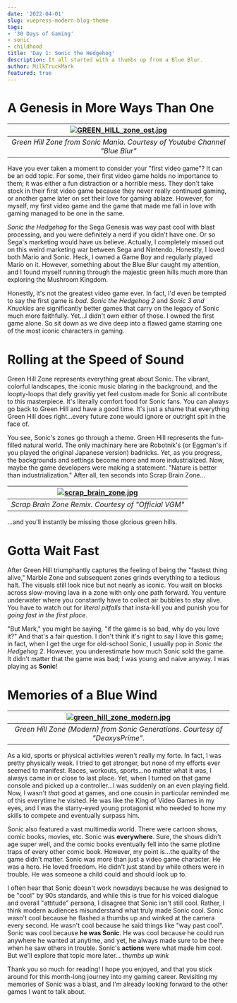 ```yaml
---
date: '2022-04-01'
slug: vuepress-modern-blog-theme
tags:
- '30 Days of Gaming'
- sonic
- childhood
title: 'Day 1: Sonic the Hedgehog'
description: It all started with a thumbs up from a Blue Blur.
author: MilkTruckMark
featured: true
---
```

# A Genesis in More Ways Than One

| [![GREEN_HILL_zone_ost.jpg](https://img.youtube.com/vi/CY1hNVn80uo/0.jpg)](https://youtu.be/CY1hNVn80uo) |
| :--:|
|*Green Hill Zone from Sonic Mania. Courtesy of Youtube Channel "Blue Blur"*|

Have you ever taken a moment to consider your "first video game"? It can be an odd topic. For some, their first video game holds no importance to them; it was either a fun distraction or a horrible mess. They don't take stock in their first video game because they never really continued gaming, or another game later on set their love for gaming ablaze. However, for myself, my first video game and the game that made me fall in love with gaming managed to be one in the same. 

*Sonic the Hedgehog* for the Sega Genesis was way past cool with blast processing, and you were definitely a nerd if you didn't have one. Or so Sega's marketing would have us believe. Actually, I completely missed out on this weird marketing war between Sega and Nintendo. Honestly, I loved both Mario and Sonic. Heck, I owned a Game Boy and regularly played Mario on it. However, something about the Blue Blur caught my attention, and I found myself running through the majestic green hills much more than exploring the Mushroom Kingdom.

Honestly, it's not the greatest video game ever. In fact, I'd even be tempted to say the first game is *bad*. *Sonic the Hedgehog 2* and *Sonic 3 and Knuckles* are significantly better games that carry on the legacy of Sonic much more faithfully. Yet...I didn't own either of those. I owned the first game alone. So sit down as we dive deep into a flawed game starring one of the most iconic characters in gaming.

# Rolling at the Speed of Sound

Green Hill Zone represents everything great about Sonic. The vibrant, colorful landscapes, the iconic music blaring in the background, and the loopty-loops that defy gravitiy yet feel custom made for Sonic all contribute to this masterpiece. It's literally comfort food for Sonic fans. You can always go back to Green Hill and have a good time. It's just a shame that everything Green Hill does right...every future zone would ignore or outright spit in the face of.

You see, Sonic's zones go through a theme. Green Hill represents the fun-filled natural world. The only machinary here are Robotnik's (or Eggman's if you played the original Japanese version) badnicks. Yet, as you progress, the backgrounds and settings become more and more industrialized. Now, maybe the game developers were making a statement. "Nature is better than industrialization." After all, ten seconds into Scrap Brain Zone...

| [![scrap_brain_zone.jpg](https://img.youtube.com/vi/qe8BG59t56A/0.jpg)](https://youtu.be/qe8BG59t56A) |
| :--: |
|*Scrap Brain Zone Remix. Courtesy of "Official VGM"*|

...and you'll instantly be missing those glorious green hills.

# Gotta Wait Fast

After Green Hill triumphantly captures the feeling of being the "fastest thing alive," Marble Zone and subsequent zones grinds everything to a tedious halt. The visuals still look nice but not nearly as iconic. You wait on blocks across slow-moving lava in a zone with only one path forward. You venture underwater where you constantly have to collect air bubbles to stay alive. You have to watch out for *literal pitfalls* that insta-kill you and punish you for *going fast in the first place*.

"But Mark," you might be saying, "if the game is so bad, why do you love it?" And that's a fair question. I don't think it's right to say I love this game; in fact, when I get the urge for old-school Sonic, I usually pop in *Sonic the Hedgehog 2*. However, you underestimate how much Sonic sold the game. It didn't matter that the game was bad; I was young and naive anyway. I was playing as **Sonic**! 

# Memories of a Blue Wind

| [![green_hill_zone_modern.jpg](https://img.youtube.com/vi/sAFiSr7iSEc/0.jpg)](https://youtu.be/sAFiSr7iSEc) |
|:--:|
|*Green Hill Zone (Modern) from *Sonic Generations*. Courtesy of "DeoxysPrime".*|

As a kid, sports or physical activities weren't really my forte. In fact, I was pretty physically weak. I tried to get stronger, but none of my efforts ever seemed to manifest. Races, workouts, sports...no matter what it was, I always came in or close to last place. Yet, when I turned on that game console and picked up a controller...I was suddenly on an even playing field. Now, I wasn't *that* good at games, and one cousin in particular reminded me of this everytime he visited. He was like the King of Video Games in my eyes, and I was the starry-eyed young protagonist who needed to hone my skills to compete and eventually surpass him.

Sonic also featured a vast multimedia world. There were cartoon shows, comic books, movies, etc. Sonic was **everywhere**. Sure, the shows didn't age super well, and the comic books eventually fell into the same plotline traps of every other comic book. However, my point is...the quality of the game didn't matter. Sonic was more than just a video game character. He was a hero. He loved freedom. He didn't just stand by while others were in trouble. He was someone a child could and should look up to.

I often hear that Sonic doesn't work nowadays because he was designed to be "cool" by 90s standards, and while this is true for his voiced dialogue and overall "attitude" persona, I disagree that Sonic isn't still cool. Rather, I think modern audiences misunderstand what truly made Sonic cool. Sonic wasn't cool because he flashed a thumbs up and winked at the camera every second. He wasn't cool because he said things like "way past cool". Sonic was cool because **he was Sonic**. He was cool because he could run anywhere he wanted at anytime, and yet, he always made sure to be there when he saw others in trouble. Sonic's **actions** were what made him cool. But we'll explore that topic more later... *thumbs up* *wink*

Thank you so much for reading! I hope you enjoyed, and that you stick around for this month-long journey into my gaming career. Revisiting my memories of Sonic was a blast, and I'm already looking forward to the other games  I want to talk about.